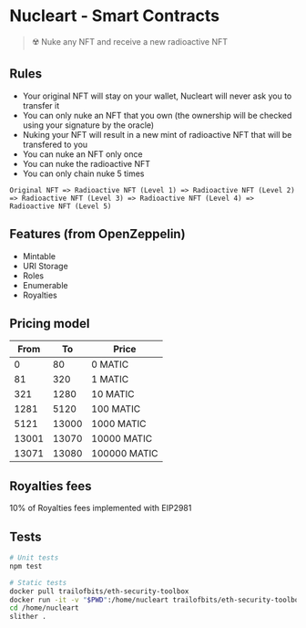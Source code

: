 # Nucleart - Smart Contracts

> ☢️ Nuke any NFT and receive a new radioactive NFT

## Rules

- Your original NFT will stay on your wallet, Nucleart will never ask you to transfer it
- You can only nuke an NFT that you own (the ownership will be checked using your signature by the oracle)
- Nuking your NFT will result in a new mint of radioactive NFT that will be transfered to you
- You can nuke an NFT only once
- You can nuke the radioactive NFT
- You can only chain nuke 5 times

```
Original NFT => Radioactive NFT (Level 1) => Radioactive NFT (Level 2) => Radioactive NFT (Level 3) => Radioactive NFT (Level 4) => Radioactive NFT (Level 5)
```

## Features (from OpenZeppelin)

- Mintable
- URI Storage
- Roles
- Enumerable
- Royalties

## Pricing model

| From  | To    | Price        |
| ----- | ----- | ------------ |
| 0     | 80    | 0 MATIC      |
| 81    | 320   | 1 MATIC      |
| 321   | 1280  | 10 MATIC     |
| 1281  | 5120  | 100 MATIC    |
| 5121  | 13000 | 1000 MATIC   |
| 13001 | 13070 | 10000 MATIC  |
| 13071 | 13080 | 100000 MATIC |

## Royalties fees

10% of Royalties fees implemented with EIP2981

## Tests

```sh
# Unit tests
npm test

# Static tests
docker pull trailofbits/eth-security-toolbox
docker run -it -v "$PWD":/home/nucleart trailofbits/eth-security-toolbox
cd /home/nucleart
slither .
```
